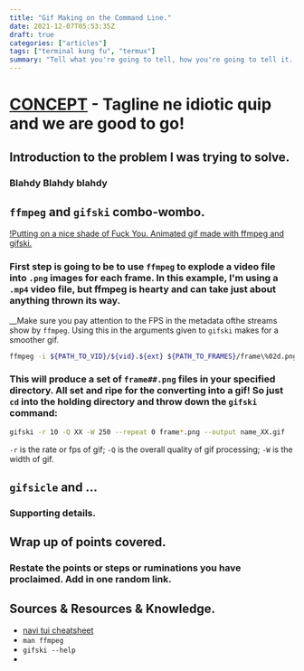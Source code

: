 ```yaml
---
title: "Gif Making on the Command Line."
date: 2021-12-07T05:53:35Z
draft: true
categories: ["articles"]
tags: ["terminal kung fu", "termux"]
summary: "Tell what you're going to tell, how you're going to tell it. In less than 4 sentences."
---
```


# [CONCEPT](https://somecoolapp.io) - Tagline ne idiotic quip and we are good to go!

## Introduction to the problem I was trying to solve.
### Blahdy Blahdy blahdy

## `ffmpeg` and `gifski` combo-wombo.
[!Putting on a nice shade of Fuck You. Animated gif made with ffmpeg and gifski.](/img/gifs/fuckulipstick.gif)
### First step is going to be to use `ffmpeg` to explode a video file into `.png` images for each frame. In this example, I'm using a `.mp4` video file, but ffmpeg is hearty and can take just about anything thrown its way.

__Make sure you pay attention to the FPS in the metadata ofthe streams show by `ffmpeg`. Using this in the arguments given to `gifski` makes for a smoother gif.

```bash 
ffmpeg -i ${PATH_TO_VID}/${vid}.${ext} ${PATH_TO_FRAMES}/frame\%02d.png
``` 

### This will produce a set of `frame##.png` files in your specified directory. All set and ripe for the converting into a gif! So just `cd` into the holding directory and throw down the `gifski` command:

```bash
gifski -r 10 -Q XX -W 250 --repeat 0 frame*.png --output name_XX.gif
```
`-r` is the rate or fps of gif; `-Q` is the overall quality of gif processing; `-W` is the width of gif.


## `gifsicle` and ...
### Supporting details.

## Wrap up of points covered.
### Restate the points or steps or ruminations you have proclaimed. Add in one random link. 

## Sources & Resources & Knowledge.
* [navi tui cheatsheet](https://github.com/denisidoro/navi)
* `man ffmpeg`
* `gifski --help`
* [](https://)
